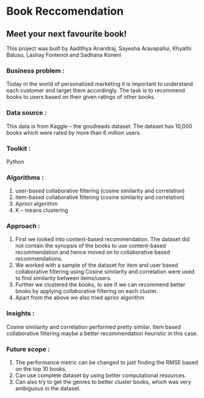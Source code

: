# Book Reccomendation

## Meet your next favourite book!

This project was built by Aadithya Anandraj, Sayesha Aravapallui, Khyathi Balusu, Lashay Fontenot and Sadhana Koneni

### Business problem :  
Today in the world of personalized marketing it is important to understand each customer and target them accordingly. The task is to recommend books to users based on their given ratings of other books.

### Data source :
This data is from Kaggle – the goodreads dataset. The dataset has 10,000 books which were rated by more than 6 million users. 

### Toolkit  : 
Python 

### Algorithms :
1. user-based collaborative filtering   (cosine similarity and correlation) 
2. item-based collaborative filtering  (cosine similarity and correlation)
3. Apriori algorithm
4. K – means clustering

### Approach :
1.	First we looked into content-based recommendation. The dataset did not contain the synopsis of the books to use content-based recommendation and hence moved on to collaborative based recommendations.
2.	We worked with a sample of the dataset for item and user based collaborative filtering using 
Cosine similarity and correlation were used to find similarity between items/users.
3.	Further we clustered the books, to see if we can recommend better books by applying collaborative filtering on each cluster.
4.	Apart from the above we also tried aprior algorithm

### Insights :  
Cosine similarity and correlation performed pretty similar. Item based collaborative filtering maybe a better recommendation heuristic in this case.

### Future scope : 
1. The performance metric can be changed to just finding the RMSE based on the top 10 books. 
2. Can use complete dataset by using better computational resources.
3. Can also try to get the genres to better cluster books, which was very ambiguous in the dataset.
